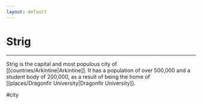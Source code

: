 ```yaml
---
layout: default
---
```


# Strig
---

Strig is the capital and most populous city of [[countries/Arkintine|Arkintine]]. It has a population of over 500,000 and a student body of 200,000, as a result of being the home of [[places/Dragonfir University|Dragonfir University]].

#city